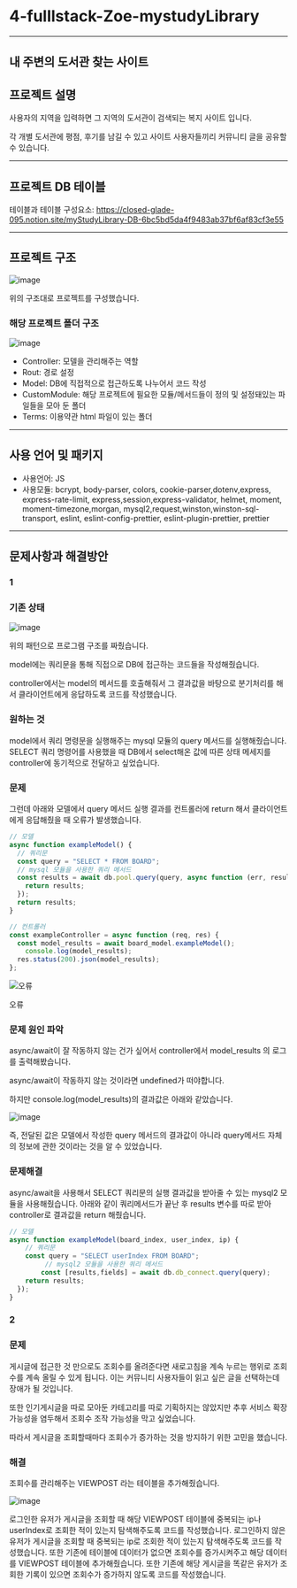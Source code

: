 # 4-fulllstack-Zoe-mystudyLibrary
------------------------------------

내 주변의 도서관 찾는 사이트
------------------------------------
## 프로젝트 설명

  사용자의 지역을 입력하면 그 지역의 도서관이 검색되는 복지 사이트 입니다.
  
  각 개별 도서관에 평점, 후기를 남길 수 있고 사이트 사용자들끼리 커뮤니티 글을 공유할 수 있습니다.

  
------------------------------------
## 프로젝트 DB 테이블

테이블과 테이블 구성요소:
https://closed-glade-095.notion.site/myStudyLibrary-DB-6bc5bd5da4f9483ab37bf6af83cf3e55

-------------------------------------
## 프로젝트 구조
![image](https://user-images.githubusercontent.com/98700133/160259273-0556e259-ffd2-4c48-a97f-851f331522e4.png)

위의 구조대로 프로젝트를 구성했습니다.



### 해당 프로젝트 폴더 구조
![image](https://user-images.githubusercontent.com/98700133/160256063-cbe1452d-d083-433a-bd81-c0e8d6749f9a.png)

+ Controller: 모델을 관리해주는 역할
+ Rout: 경로 설정
+ Model: DB에 직접적으로 접근하도록 나누어서 코드 작성
+ CustomModule: 해당 프로젝트에 필요한 모듈/메서드들이 정의 및 설정돼있는 파일들을 모아 둔 폴더
+ Terms: 이용약관 html 파일이 있는 폴더

--------------------------------------
## 사용 언어 및 패키지

+ 사용언어: JS
+ 사용모듈: bcrypt, body-parser, colors, cookie-parser,dotenv,express, express-rate-limit, express,session,express-validator, helmet, moment, moment-timezone,morgan,
           mysql2,request,winston,winston-sql-transport, eslint, eslint-config-prettier, eslint-plugin-prettier, prettier

--------------------------------------
## 문제사항과 해결방안

### 1

### **기존 상태**

![image](https://user-images.githubusercontent.com/98700133/160259270-b09844a3-e107-4a6c-9b91-26f88fd6edae.png)

위의 패턴으로 프로그램 구조를 짜줬습니다.

model에는 쿼리문을 통해 직접으로 DB에 접근하는 코드들을 작성해줬습니다. 

controller에서는 model의 메서드를 호출해줘서 그 결과값을 바탕으로 분기처리를 해서 클라이언트에게 응답하도록 코드를 작성했습니다.

### **원하는 것**

model에서 쿼리 명령문을 실행해주는  mysql 모듈의 query 메서드를 실행해줬습니다. SELECT 쿼리 명령어를 사용했을 때 DB에서 select해온 값에 따른 상태 메세지를 controller에 동기적으로 전달하고 싶었습니다. 

### **문제**

그런데 아래와 모델에서 query 메서드 실행 결과를 컨트롤러에 return 해서 클라이언트에게 응답해줬을 때 오류가 발생했습니다.

```jsx
// 모델
async function exampleModel() {
  // 쿼리문
  const query = "SELECT * FROM BOARD";
  // mysql 모듈을 사용한 쿼리 메서드
  const results = await db.pool.query(query, async function (err, results) {
    return results;
  });
  return results;
}

```

```jsx
// 컨트롤러
const exampleController = async function (req, res) {
  const model_results = await board_model.exampleModel();
	console.log(model_results);
  res.status(200).json(model_results);
};
```

![오류](https://s3-us-west-2.amazonaws.com/secure.notion-static.com/99402d47-d88e-457d-a5c9-8624e81ab102/Untitled.png)


오류

### 문제 원인 파악

async/await이 잘 작동하지 않는 건가 싶어서 controller에서 model_results 의 로그를 출력해봤습니다.

async/await이 작동하지 않는 것이라면 undefined가 떠야합니다.

하지만 console.log(model_results)의 결과값은 아래와 같았습니다.

![image](https://user-images.githubusercontent.com/98700133/160259299-6544c8ba-42f4-4c04-8148-b4c9cda6225b.png)


즉,  전달된 값은 모델에서 작성한 query 메서드의 결과값이 아니라 query메서드 자체의 정보에 관한 것이라는 것을 알 수 있었습니다. 

### 문제해결

async/await을 사용해서 SELECT 쿼리문의 실행 결과값을 받아줄 수 있는 mysql2 모듈을 사용해줬습니다. 아래와 같이 쿼리메서드가 끝난 후 results 변수를 따로 받아 controller로 결과값을 return 해줬습니다. 

```jsx
// 모델
async function exampleModel(board_index, user_index, ip) {
    // 쿼리문
    const query = "SELECT userIndex FROM BOARD";
		 // mysql2 모듈을 사용한 쿼리 메서드 
		const [results,fields] = await db.db_connect.query(query);
	return results;
  });
}
```

### 2

### **문제**

게시글에 접근한 것 만으로도 조회수를 올려준다면 새로고침을 계속 누르는 행위로 조회수를 계속 올릴 수 있게 됩니다. 이는 커뮤니티 사용자들이 읽고 싶은 글을 선택하는데 장애가 될 것입니다.

또한 인기게시글을 따로 모아둔 카테고리를 따로 기획하지는 않았지만 추후 서비스 확장 가능성을 염두해서 조회수 조작 가능성을 막고 싶었습니다.

 따라서  게시글을 조회할때마다 조회수가 증가하는 것을 방지하기 위한 고민을 했습니다.

### **해결**

조회수를 관리해주는 VIEWPOST 라는 테이블을 추가해줬습니다.

![image](https://user-images.githubusercontent.com/98700133/160259317-e298a65d-8e9c-4ece-916e-6d63d3998ea1.png)

로그인한 유저가 게시글을 조회할 때  해당 VIEWPOST 테이블에  중복되는 ip나 userIndex로 조회한 적이 있는지 탐색해주도록 코드를 작성했습니다.  로그인하지 않은 유저가 게시글을 조회할 때 중복되는 ip로 조회한 적이 있는지 탐색해주도록 코드를 작성했습니다. 또한 기존에 테이블에 데이터가 없으면 조회수를 증가시켜주고 해당 데이터를 VIEWPOST 테이블에 추가해줬습니다. 또한 기존에 해당 게시글을 똑같은 유저가 조회한 기록이 있으면 조회수가 증가하지 않도록 코드를 작성했습니다.
